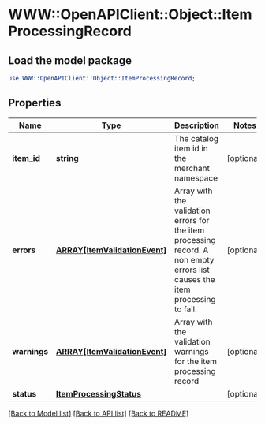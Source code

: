 # WWW::OpenAPIClient::Object::ItemProcessingRecord

## Load the model package
```perl
use WWW::OpenAPIClient::Object::ItemProcessingRecord;
```

## Properties
Name | Type | Description | Notes
------------ | ------------- | ------------- | -------------
**item_id** | **string** | The catalog item id in the merchant namespace | [optional] 
**errors** | [**ARRAY[ItemValidationEvent]**](ItemValidationEvent.md) | Array with the validation errors for the item processing record. A non empty errors list causes the item processing to fail. | [optional] 
**warnings** | [**ARRAY[ItemValidationEvent]**](ItemValidationEvent.md) | Array with the validation warnings for the item processing record | [optional] 
**status** | [**ItemProcessingStatus**](ItemProcessingStatus.md) |  | [optional] 

[[Back to Model list]](../README.md#documentation-for-models) [[Back to API list]](../README.md#documentation-for-api-endpoints) [[Back to README]](../README.md)


